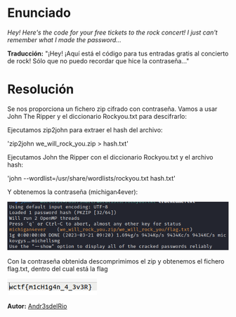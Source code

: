 # Enunciado
*Hey! Here's the code for your free tickets to the rock concert! I just can't remember what I made the password...*

**Traducción:** "¡Hey! ¡Aquí está el código para tus entradas gratis al concierto de rock! Sólo que no puedo recordar que hice la contraseña..."

# Resolución

Se nos proporciona un fichero zip cifrado con contraseña. Vamos a usar John The Ripper y el diccionario Rockyou.txt para descifrarlo:

Ejecutamos zip2john para extraer el hash del archivo:

'zip2john we_will_rock_you.zip > hash.txt'

Ejecutamos John the Ripper con el diccionario Rockyou.txt y el archivo hash:

'john --wordlist=/usr/share/wordlists/rockyou.txt hash.txt'

Y obtenemos la contraseña (michigan4ever):

![Imagen01](01.png)

Con la contraseña obtenida descomprimimos el zip y obtenemos el fichero flag.txt, dentro del cual está la flag

![](02.png)

 
**Autor:** [Andr3sdelRio](https://twitter.com/Andr3sdelRio) 
